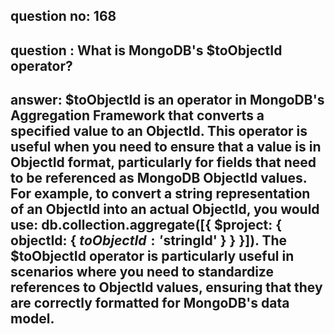 
      
## question no: 168

## question : What is MongoDB's $toObjectId operator?

## answer: $toObjectId is an operator in MongoDB's Aggregation Framework that converts a specified value to an ObjectId. This operator is useful when you need to ensure that a value is in ObjectId format, particularly for fields that need to be referenced as MongoDB ObjectId values. For example, to convert a string representation of an ObjectId into an actual ObjectId, you would use: db.collection.aggregate([{ $project: { objectId: { $toObjectId: '$stringId' } } }]). The $toObjectId operator is particularly useful in scenarios where you need to standardize references to ObjectId values, ensuring that they are correctly formatted for MongoDB's data model.
      